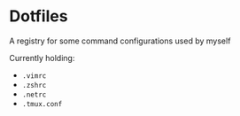 # Dotfiles
A registry for some command configurations used by myself

Currently holding:
+ `.vimrc`
+ `.zshrc`
+ `.netrc`
+ `.tmux.conf`

